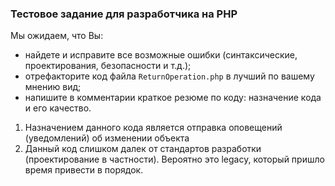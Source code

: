### Тестовое задание для разработчика на PHP
Мы ожидаем, что Вы:
* найдете и исправите все возможные ошибки (синтаксические, проектирования, безопасности и т.д.);
* отрефакторите код файла `ReturnOperation.php` в лучший по вашему мнению вид;
* напишите в комментарии краткое резюме по коду: назначение кода и его качество.

1. Назначением данного кода является отправка оповещений (уведомлений) об изменении объекта
2. Данный код слишком далек от стандартов разработки (проектирование в частности). Вероятно это legacy, который пришло время привести в порядок.